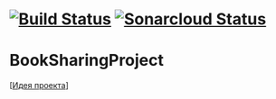 [![Build Status](https://travis-ci.org/STC12-team/BookSharingProject.svg?branch=master)](https://travis-ci.org/STC12-team/BookSharingProject)
[![Sonarcloud Status](https://sonarcloud.io/api/project_badges/measure?project=bookSharing&metric=alert_status)](https://sonarcloud.io/dashboard?id=bookSharing)
=======
# BookSharingProject

[[Идея проекта](https://github.com/STC12-team/BookSharingProject/wiki/%D0%98%D0%B4%D0%B5%D1%8F-%D0%BF%D1%80%D0%BE%D0%B5%D0%BA%D1%82%D0%B0)]
